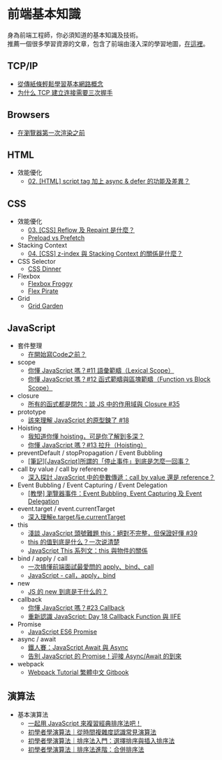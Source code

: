 # 前端基本知識
身為前端工程師，你必須知道的基本知識及技術。  
推薦一個很多學習資源的文章，包含了前端由淺入深的學習地圖，[在這裡](https://github.com/aszx87410/blog/issues/47)。

## TCP/IP
- [從傳紙條輕鬆學習基本網路概念](https://medium.com/@hulitw/learning-tcp-ip-http-via-sending-letter-5d3299203660)
- [为什么 TCP 建立连接需要三次握手](https://medium.com/r/?url=https%3A%2F%2Fdraveness.me%2Fwhys-the-design-tcp-three-way-handshake%2F)

## Browsers
- [在瀏覽器第一次渲染之前](http://otischou.tw/2018/01/11/resouce-prioritization-in-browser.html)

## HTML
- 效能優化
  - [02. [HTML] script tag 加上 async & defer 的功能及差異？](https://ithelp.ithome.com.tw/articles/10216858)
  
## CSS
- 效能優化
  - [03. [CSS] Reflow 及 Repaint 是什麼？](https://ithelp.ithome.com.tw/articles/10217427)
  - [Preload vs Prefetch](https://cythilya.github.io/2018/07/31/preload-vs-prefetch/)
- Stacking Context
  - [04. [CSS] z-index 與 Stacking Context 的關係是什麼？](https://ithelp.ithome.com.tw/articles/10217945)
- CSS Selector
  - [CSS Dinner](https://flukeout.github.io/#)
- Flexbox
  - [Flexbox Froggy](https://flexboxfroggy.com/)
  - [Flex Pirate](https://hexschool.github.io/flexbox-pirate/index.html#/)
- Grid
  - [Grid Garden](https://cssgridgarden.com/)
  
## JavaScript
- 套件整理
  - [在開始寫Code之前？](https://medium.com/i-am-mike/%E5%9C%A8%E9%96%8B%E5%A7%8B%E5%AF%ABcode%E5%89%8D%E7%9A%84%E9%81%B8%E6%93%87-662b3a2debe8)
- scope
  - [你懂 JavaScript 嗎？#11 語彙範疇（Lexical Scope）](https://cythilya.github.io/2018/10/18/lexical-scope/)
  - [你懂 JavaScript 嗎？#12 函式範疇與區塊範疇（Function vs Block Scope）](https://cythilya.github.io/2018/10/19/function-vs-block-scope/)
- closure
  - [所有的函式都是閉包：談 JS 中的作用域與 Closure #35](https://github.com/aszx87410/blog/issues/35)
- prototype
  - [該來理解 JavaScript 的原型鍊了 #18](https://github.com/aszx87410/blog/issues/18)
- Hoisting
  - [我知道你懂 hoisting，可是你了解到多深？](https://github.com/aszx87410/blog/issues/34)
  - [你懂 JavaScript 嗎？#13 拉升（Hoisting）](https://cythilya.github.io/2018/10/20/hoisting/)
- preventDefault / stopPropagation / Event Bubbling
  - [[筆記][JavaScript]所謂的「停止事件」到底是怎麼一回事？](https://ithelp.ithome.com.tw/articles/10198999)
- call by value / call by reference
  - [深入探討 JavaScript 中的參數傳遞：call by value 還是 reference？](https://github.com/aszx87410/blog/issues/30)
- Event Bubbling / Event Capturing / Event Delegation
  - [[教學] 瀏覽器事件：Event Bubbling, Event Capturing 及 Event Delegation](https://shubo.io/event-bubbling-event-capturing-event-delegation/)
- event.target / event.currentTarget
  - [深入理解e.target与e.currentTarget](https://juejin.im/post/59f16ffaf265da43085d4108)
- this
  - [淺談 JavaScript 頭號難題 this：絕對不完整，但保證好懂 #39](https://github.com/aszx87410/blog/issues/39)
  - [this 的值到底是什么？一次说清楚](https://zhuanlan.zhihu.com/p/23804247)
  - [JavaScript This 系列文：this 與物件的關係](https://wcc723.github.io/javascript/2019/03/18/JS-THIS/)
- bind / apply / call
  - [一次搞懂前端面試最愛問的 apply、bind、call](https://medium.com/schaoss-blog/%E4%B8%80%E6%AC%A1%E6%90%9E%E6%87%82%E5%89%8D%E7%AB%AF%E9%9D%A2%E8%A9%A6%E6%9C%80%E6%84%9B%E5%95%8F%E7%9A%84-apply-bind-call-708f57518776)
  - [JavaScript - call，apply，bind](https://ithelp.ithome.com.tw/articles/10195896)
- new
  - [JS 的 new 到底是干什么的？](https://zhuanlan.zhihu.com/p/23987456?refer=study-fe)
- callback
  - [你懂 JavaScript 嗎？#23 Callback](https://cythilya.github.io/2018/10/30/callback/)
  - [重新認識 JavaScript: Day 18 Callback Function 與 IIFE](https://ithelp.ithome.com.tw/articles/10192739)
- Promise
  - [JavaScript ES6 Promise](https://wcc723.github.io/life/2017/05/25/promise/)
- async / await
  - [鐵人賽：JavaScript Await 與 Async](https://wcc723.github.io/javascript/2017/12/30/javascript-async-await/)
  - [告別 JavaScript 的 Promise！迎接 Async/Await 的到來](https://jigsawye.com/2016/04/18/understanding-javascript-async-await/)
- webpack
  - [Webpack Tutorial 繁體中文 Gitbook](https://neighborhood999.github.io/webpack-tutorial-gitbook/)

## 演算法
- 基本演算法
  - [一起用 JavaScript 來複習經典排序法吧！](https://blog.techbridge.cc/2017/08/19/sotring-algorithm/)
  - [初學者學演算法｜從時間複雜度認識常見演算法](https://medium.com/appworks-school/%E5%88%9D%E5%AD%B8%E8%80%85%E5%AD%B8%E6%BC%94%E7%AE%97%E6%B3%95-%E5%BE%9E%E6%99%82%E9%96%93%E8%A4%87%E9%9B%9C%E5%BA%A6%E8%AA%8D%E8%AD%98%E5%B8%B8%E8%A6%8B%E6%BC%94%E7%AE%97%E6%B3%95-%E4%B8%80-b46fece65ba5)
  - [初學者學演算法｜排序法入門：選擇排序與插入排序法](https://medium.com/appworks-school/%E5%88%9D%E5%AD%B8%E8%80%85%E5%AD%B8%E6%BC%94%E7%AE%97%E6%B3%95-%E6%8E%92%E5%BA%8F%E6%B3%95%E5%85%A5%E9%96%80-%E9%81%B8%E6%93%87%E6%8E%92%E5%BA%8F%E8%88%87%E6%8F%92%E5%85%A5%E6%8E%92%E5%BA%8F%E6%B3%95-23d4bc7085ff)
  - [初學者學演算法｜排序法進階：合併排序法](https://medium.com/appworks-school/%E5%88%9D%E5%AD%B8%E8%80%85%E5%AD%B8%E6%BC%94%E7%AE%97%E6%B3%95-%E6%8E%92%E5%BA%8F%E6%B3%95%E9%80%B2%E9%9A%8E-%E5%90%88%E4%BD%B5%E6%8E%92%E5%BA%8F%E6%B3%95-6252651c6f7e)
